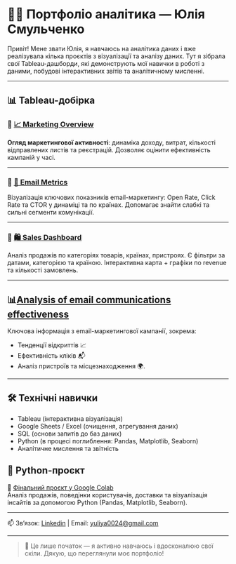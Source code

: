 # 👩‍💻 Портфоліо аналітика — Юлія Смульченко

Привіт! Мене звати Юлія, я навчаюсь на аналітика даних і вже реалізувала кілька проєктів з візуалізації та аналізу даних. Тут я зібрала свої Tableau-дашборди, які демонструють мої навички в роботі з даними, побудові інтерактивних звітів та аналітичному мисленні.

---

## 📊 Tableau-добірка

### 🔸 [📈 Marketing Overview](https://public.tableau.com/app/profile/yuliia.smulchenko/viz/MarketingOverview_17436058147740/Dashboard1)
**Огляд маркетингової активності**: динаміка доходу, витрат, кількості відправлених листів та реєстрацій. Дозволяє оцінити ефективність кампаній у часі.

---

### 🔸 [💌 Email Metrics](https://public.tableau.com/app/profile/yuliia.smulchenko/viz/EmailMetrics_17421393484340/EmailMetrics)
Візуалізація ключових показників email-маркетингу: Open Rate, Click Rate та CTOR у динаміці та по країнах. Допомагає знайти слабкі та сильні сегменти комунікації.

---

### 🔸 [🛍 Sales Dashboard](https://public.tableau.com/app/profile/yuliia.smulchenko/viz/Sales_17420559496140/Sales)
Аналіз продажів по категоріях товарів, країнах, пристроях. Є фільтри за датами, категорією та країною. Інтерактивна карта + графіки по revenue та кількості замовлень.

---

## 📊[Analysis of email communications effectiveness](https://public.tableau.com/app/profile/yuliia.smulchenko/viz/email-/email-_3)
Ключова інформація з email-маркетингової кампанії, зокрема:
- Тенденції відкриттів 📈
- Ефективність кліків 📬
- Аналіз пристроїв та місцезнаходження 🌍.

---

## 🛠 Технічні навички

- Tableau (інтерактивна візуалізація)
- Google Sheets / Excel (очищення, агрегування даних)
- SQL (основи запитів до баз даних)
- Python (в процесі поглиблення: Pandas, Matplotlib, Seaborn)
- Аналітичне мислення та звітність

## 🐍 Python-проєкт

🔗 [Фінальний проєкт у Google Colab](https://colab.research.google.com/drive/1fdW0Ks0yzKh_DwyQmkXnegTY0uIBl8F3?usp=sharing)  
Аналіз продажів, поведінки користувачів, доставки та візуалізація інсайтів за допомогою Python (Pandas, Matplotlib, Seaborn).

---

📫 Зв’язок: [Linkedin](www.linkedin.com/in/yuliya-smylchenko-9a11b718b) | Email: yuliya0024@gmail.com

---

> 🌱 Це лише початок — я активно навчаюсь і вдосконалюю свої скіли. Дякую, що переглянули моє портфоліо!
